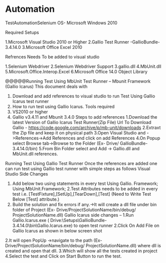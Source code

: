 # Automation
TestAutomationSelenium
OS- Microsoft Windows 2010

Required Setups

1.Microsoft Visual Studio 2010 or Higher
2.Gallio Test Runner -GallioBundle-3.4.14.0
3.Microsoft Office Excel 2010


Refrences Needs To be added to visual studio

1.Selenium Webdriver
2.Selenium Webdriver Support
3.gallio.dll
4.MbUnit.dll
5.Microsoft.Office.Interop.Excel
6.Microsoft Office 14.0 Object Library

@@@@@Running Test Using MbUnit
Test Runner – Mbunit Framework (Gallio Icarus)
This document deals with 
1.	Download and add references to visual studio to run Test Using Gallio Icarus test runner
2.	How to run test using Gallio Icarus.
Tools required
1. VS2010 or higher
2. Gallio v3.4.11 and Mbunit 3.4.0
Steps to add references 
1.Download the latest Version of Gallio Icarus Test Runner(Zip File)
Url To Download Gallio - https://code.google.com/archive/p/mb-unit/downloads
2.Extraxt the Zip file and keep it on physical path 
3.Open Visual Studio and ->References->Add References and click on add References
4.On Popup select Browse tab->Browse to the Folder (Ex- Drive/ GallioBundle-3.4.14.0/bin)
5.From  Bin Folder select and Add  -> Gallio.dll and MbUnit.dll references.

Running Test Using Gallio Test Runner
Once the references are added one can run test using Gallio test runner with simple steps as follows
Visual Studio Side Changes 
1. Add below two using statements in every test 
Using Gallio. Framework;
Using MbUnit.Framework;
2.Test Attributes needs to be added in every test  i.e. [TestFixture],[SetUp],[TearDown],[Test]
(Need to Write Test Below [Test] attribute.)
3. Build the solution and fix errors if any.->It will create a dll file under bin folder of Project
(Ex- Drive/ProjectSolutionName/bin/debug/ ProjectSolutionName.dll)
Gallio Icarus side changes –
1.Run Gallio.Icarus.exe ( Drive:\Setups\GallioBundle-3.4.14.0\bin\Gallio.Icarus.exe) to open test runner
2.Click On Add File on Gallio Icarus as shown in below screen shot
 
2.It will open PopUp ->navigate to the path (Ex- Drive/ProjectSolutionName/bin/debug/ ProjectSolutionName.dll) where dll is created and open that dll.
3.Which will show all the tests created in project 
4.Select the test and Click on Start Button to run the test. 

